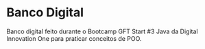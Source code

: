 # Banco Digital
Banco digital feito durante o Bootcamp GFT Start #3 Java da Digital Innovation One para praticar conceitos de POO.
